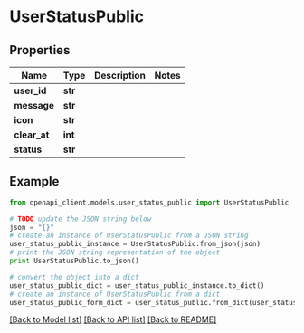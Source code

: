 # UserStatusPublic


## Properties
Name | Type | Description | Notes
------------ | ------------- | ------------- | -------------
**user_id** | **str** |  | 
**message** | **str** |  | 
**icon** | **str** |  | 
**clear_at** | **int** |  | 
**status** | **str** |  | 

## Example

```python
from openapi_client.models.user_status_public import UserStatusPublic

# TODO update the JSON string below
json = "{}"
# create an instance of UserStatusPublic from a JSON string
user_status_public_instance = UserStatusPublic.from_json(json)
# print the JSON string representation of the object
print UserStatusPublic.to_json()

# convert the object into a dict
user_status_public_dict = user_status_public_instance.to_dict()
# create an instance of UserStatusPublic from a dict
user_status_public_form_dict = user_status_public.from_dict(user_status_public_dict)
```
[[Back to Model list]](../README.md#documentation-for-models) [[Back to API list]](../README.md#documentation-for-api-endpoints) [[Back to README]](../README.md)


